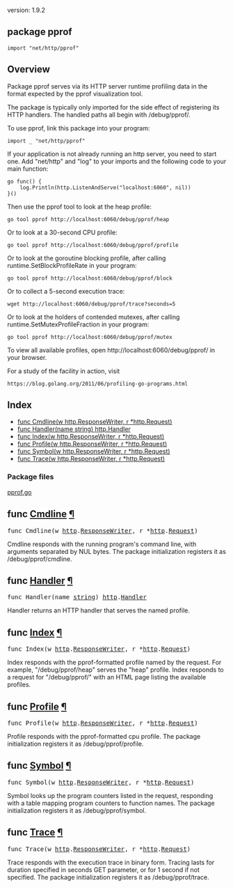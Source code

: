 version: 1.9.2
## package pprof

  `import "net/http/pprof"`

## Overview

Package pprof serves via its HTTP server runtime profiling data in the format
expected by the pprof visualization tool.

The package is typically only imported for the side effect of registering its
HTTP handlers. The handled paths all begin with /debug/pprof/.

To use pprof, link this package into your program:

    import _ "net/http/pprof"

If your application is not already running an http server, you need to start
one. Add "net/http" and "log" to your imports and the following code to your
main function:

    go func() {
    	log.Println(http.ListenAndServe("localhost:6060", nil))
    }()

Then use the pprof tool to look at the heap profile:

    go tool pprof http://localhost:6060/debug/pprof/heap

Or to look at a 30-second CPU profile:

    go tool pprof http://localhost:6060/debug/pprof/profile

Or to look at the goroutine blocking profile, after calling
runtime.SetBlockProfileRate in your program:

    go tool pprof http://localhost:6060/debug/pprof/block

Or to collect a 5-second execution trace:

    wget http://localhost:6060/debug/pprof/trace?seconds=5

Or to look at the holders of contended mutexes, after calling
runtime.SetMutexProfileFraction in your program:

    go tool pprof http://localhost:6060/debug/pprof/mutex

To view all available profiles, open http://localhost:6060/debug/pprof/ in your
browser.

For a study of the facility in action, visit

    https://blog.golang.org/2011/06/profiling-go-programs.html

## Index

- [func Cmdline(w http.ResponseWriter, r *http.Request)](#Cmdline)
- [func Handler(name string) http.Handler](#Handler)
- [func Index(w http.ResponseWriter, r *http.Request)](#Index)
- [func Profile(w http.ResponseWriter, r *http.Request)](#Profile)
- [func Symbol(w http.ResponseWriter, r *http.Request)](#Symbol)
- [func Trace(w http.ResponseWriter, r *http.Request)](#Trace)

### Package files
 [pprof.go](//github.com/golang/go/blob/2ea7d3461bb41d0ae12b56ee52d43314bcdb97f9/src/net/http/pprof/pprof.go)

<h2 id="Cmdline">func <a href="//github.com/golang/go/blob/2ea7d3461bb41d0ae12b56ee52d43314bcdb97f9/src/net/http/pprof/pprof.go#L72">Cmdline</a>
    <a href="#Cmdline">¶</a></h2>
<pre>func Cmdline(w <a href="/net/http/">http</a>.<a href="/net/http/#ResponseWriter">ResponseWriter</a>, r *<a href="/net/http/">http</a>.<a href="/net/http/#Request">Request</a>)</pre>

Cmdline responds with the running program's command line, with arguments
separated by NUL bytes. The package initialization registers it as
/debug/pprof/cmdline.

<h2 id="Handler">func <a href="//github.com/golang/go/blob/2ea7d3461bb41d0ae12b56ee52d43314bcdb97f9/src/net/http/pprof/pprof.go#L208">Handler</a>
    <a href="#Handler">¶</a></h2>
<pre>func Handler(name <a href="/builtin/#string">string</a>) <a href="/net/http/">http</a>.<a href="/net/http/#Handler">Handler</a></pre>

Handler returns an HTTP handler that serves the named profile.

<h2 id="Index">func <a href="//github.com/golang/go/blob/2ea7d3461bb41d0ae12b56ee52d43314bcdb97f9/src/net/http/pprof/pprof.go#L234">Index</a>
    <a href="#Index">¶</a></h2>
<pre>func Index(w <a href="/net/http/">http</a>.<a href="/net/http/#ResponseWriter">ResponseWriter</a>, r *<a href="/net/http/">http</a>.<a href="/net/http/#Request">Request</a>)</pre>

Index responds with the pprof-formatted profile named by the request. For
example, "/debug/pprof/heap" serves the "heap" profile. Index responds to a
request for "/debug/pprof/" with an HTML page listing the available profiles.

<h2 id="Profile">func <a href="//github.com/golang/go/blob/2ea7d3461bb41d0ae12b56ee52d43314bcdb97f9/src/net/http/pprof/pprof.go#L95">Profile</a>
    <a href="#Profile">¶</a></h2>
<pre>func Profile(w <a href="/net/http/">http</a>.<a href="/net/http/#ResponseWriter">ResponseWriter</a>, r *<a href="/net/http/">http</a>.<a href="/net/http/#Request">Request</a>)</pre>

Profile responds with the pprof-formatted cpu profile. The package
initialization registers it as /debug/pprof/profile.

<h2 id="Symbol">func <a href="//github.com/golang/go/blob/2ea7d3461bb41d0ae12b56ee52d43314bcdb97f9/src/net/http/pprof/pprof.go#L162">Symbol</a>
    <a href="#Symbol">¶</a></h2>
<pre>func Symbol(w <a href="/net/http/">http</a>.<a href="/net/http/#ResponseWriter">ResponseWriter</a>, r *<a href="/net/http/">http</a>.<a href="/net/http/#Request">Request</a>)</pre>

Symbol looks up the program counters listed in the request, responding with a
table mapping program counters to function names. The package initialization
registers it as /debug/pprof/symbol.

<h2 id="Trace">func <a href="//github.com/golang/go/blob/2ea7d3461bb41d0ae12b56ee52d43314bcdb97f9/src/net/http/pprof/pprof.go#L129">Trace</a>
    <a href="#Trace">¶</a></h2>
<pre>func Trace(w <a href="/net/http/">http</a>.<a href="/net/http/#ResponseWriter">ResponseWriter</a>, r *<a href="/net/http/">http</a>.<a href="/net/http/#Request">Request</a>)</pre>

Trace responds with the execution trace in binary form. Tracing lasts for
duration specified in seconds GET parameter, or for 1 second if not specified.
The package initialization registers it as /debug/pprof/trace.


